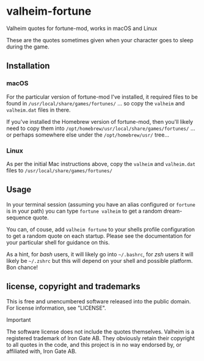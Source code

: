 # valheim-fortune
Valheim quotes for fortune-mod, works in macOS and Linux

These are the quotes sometimes given when your character goes to sleep during the game.

## Installation

### macOS
For the particular version of fortune-mod I've installed, it required files to be found in `/usr/local/share/games/fortunes/` ... so copy the `valheim` and `valheim.dat` files in there.

If you've installed the Homebrew version of fortune-mod, then you'll likely need to copy them into `/opt/homebrew/usr/local/share/games/fortunes/` ... or perhaps somewhere else under the `/opt/homebrew/usr/` tree... 

### Linux
As per the initial Mac instructions above, copy the `valheim` and `valheim.dat` files to `/usr/local/share/games/fortunes/`

## Usage
In your terminal session (assuming you have an alias configured or `fortune` is in your path) you can type `fortune valheim` to get a random dream-sequence quote.

You can, of couse, add `valheim fortune` to your shells profile configuration to get a random quote on each startup. Please see the documentation for your particular shell for guidance on this.

As a hint, for *bash* users, it will likely go into `~/.bashrc`, for *zsh* users it will likely be `~/.zshrc` but this will depend on your shell and possible platform. Bon chance!

## license, copyright and trademarks

This is free and unencumbered software released into the public
domain. For license information, see "LICENSE".

> [!IMPORTANT]
> The software license does not include the quotes themselves. Valheim
> is a registered trademark of Iron Gate AB. They obviously retain their
> copyright to all quotes in the code, and this project is in no way
> endorsed by, or affiliated with, Iron Gate AB.
